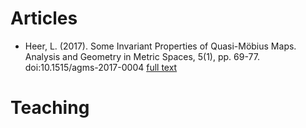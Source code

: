 # Articles
- Heer, L. (2017). Some Invariant Properties of Quasi-Möbius Maps. Analysis and Geometry in Metric Spaces, 5(1), pp. 69-77. doi:10.1515/agms-2017-0004 [full text](https://www.degruyter.com/view/j/agms.2017.5.issue-1/agms-2017-0004/agms-2017-0004.xml)

# Teaching

